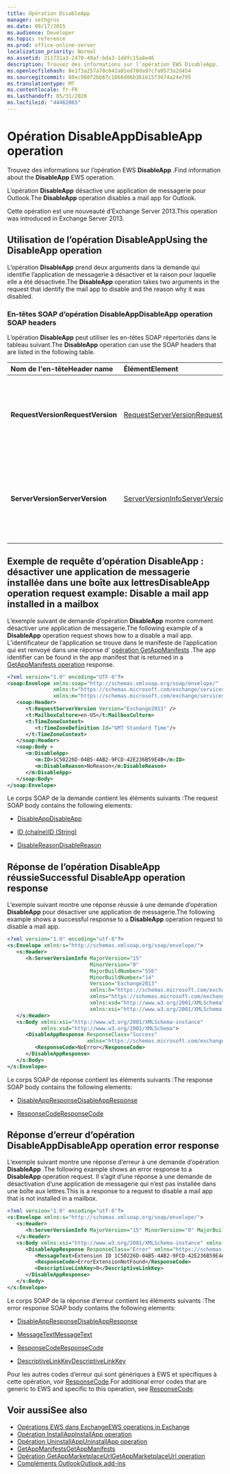 ```yaml
---
title: Opération DisableApp
manager: sethgros
ms.date: 09/17/2015
ms.audience: Developer
ms.topic: reference
ms.prod: office-online-server
localization_priority: Normal
ms.assetid: 211731a3-2470-49af-bda3-1ddfc15a8e46
description: Trouvez des informations sur l’opération EWS DisableApp.
ms.openlocfilehash: 8e1f3a257a70c042a01ed70da97cfa0573a2d454
ms.sourcegitcommit: 88ec988f2bb67c1866d06b361615f3674a24e795
ms.translationtype: MT
ms.contentlocale: fr-FR
ms.lasthandoff: 05/31/2020
ms.locfileid: "44462065"
---
```

# <a name="disableapp-operation"></a><span data-ttu-id="6842c-103">Opération DisableApp</span><span class="sxs-lookup"><span data-stu-id="6842c-103">DisableApp operation</span></span>

<span data-ttu-id="6842c-104">Trouvez des informations sur l’opération EWS **DisableApp** .</span><span class="sxs-lookup"><span data-stu-id="6842c-104">Find information about the **DisableApp** EWS operation.</span></span> 
  
<span data-ttu-id="6842c-105">L’opération **DisableApp** désactive une application de messagerie pour Outlook.</span><span class="sxs-lookup"><span data-stu-id="6842c-105">The **DisableApp** operation disables a mail app for Outlook.</span></span> 
  
<span data-ttu-id="6842c-106">Cette opération est une nouveauté d’Exchange Server 2013.</span><span class="sxs-lookup"><span data-stu-id="6842c-106">This operation was introduced in Exchange Server 2013.</span></span>
  
## <a name="using-the-disableapp-operation"></a><span data-ttu-id="6842c-107">Utilisation de l’opération DisableApp</span><span class="sxs-lookup"><span data-stu-id="6842c-107">Using the DisableApp operation</span></span>

<span data-ttu-id="6842c-108">L’opération **DisableApp** prend deux arguments dans la demande qui identifie l’application de messagerie à désactiver et la raison pour laquelle elle a été désactivée.</span><span class="sxs-lookup"><span data-stu-id="6842c-108">The **DisableApp** operation takes two arguments in the request that identify the mail app to disable and the reason why it was disabled.</span></span> 
  
### <a name="disableapp-operation-soap-headers"></a><span data-ttu-id="6842c-109">En-têtes SOAP d’opération DisableApp</span><span class="sxs-lookup"><span data-stu-id="6842c-109">DisableApp operation SOAP headers</span></span>

<span data-ttu-id="6842c-110">L’opération **DisableApp** peut utiliser les en-têtes SOAP répertoriés dans le tableau suivant.</span><span class="sxs-lookup"><span data-stu-id="6842c-110">The **DisableApp** operation can use the SOAP headers that are listed in the following table.</span></span> 
  
|<span data-ttu-id="6842c-111">**Nom de l'en-tête**</span><span class="sxs-lookup"><span data-stu-id="6842c-111">**Header name**</span></span>|<span data-ttu-id="6842c-112">**Élément**</span><span class="sxs-lookup"><span data-stu-id="6842c-112">**Element**</span></span>|<span data-ttu-id="6842c-113">**Description**</span><span class="sxs-lookup"><span data-stu-id="6842c-113">**Description**</span></span>|
|:-----|:-----|:-----|
|<span data-ttu-id="6842c-114">**RequestVersion**</span><span class="sxs-lookup"><span data-stu-id="6842c-114">**RequestVersion**</span></span> <br/> |[<span data-ttu-id="6842c-115">RequestServerVersion</span><span class="sxs-lookup"><span data-stu-id="6842c-115">RequestServerVersion</span></span>](requestserverversion.md) <br/> |<span data-ttu-id="6842c-116">Identifie la version de schéma de la demande d’opération.</span><span class="sxs-lookup"><span data-stu-id="6842c-116">Identifies the schema version for the operation request.</span></span> <span data-ttu-id="6842c-117">Cet en-tête s’applique à une demande.</span><span class="sxs-lookup"><span data-stu-id="6842c-117">This header is applicable to a request.</span></span>  <br/> |
|<span data-ttu-id="6842c-118">**ServerVersion**</span><span class="sxs-lookup"><span data-stu-id="6842c-118">**ServerVersion**</span></span> <br/> |[<span data-ttu-id="6842c-119">ServerVersionInfo</span><span class="sxs-lookup"><span data-stu-id="6842c-119">ServerVersionInfo</span></span>](serverversioninfo.md) <br/> |<span data-ttu-id="6842c-120">Identifie la version du serveur qui a répondu à la demande.</span><span class="sxs-lookup"><span data-stu-id="6842c-120">Identifies the version of the server that responded to the request.</span></span> <span data-ttu-id="6842c-121">Cet en-tête s’applique à une réponse.</span><span class="sxs-lookup"><span data-stu-id="6842c-121">This header is applicable to a response.</span></span>  <br/> |
   
## <a name="disableapp-operation-request-example-disable-a-mail-app-installed-in-a-mailbox"></a><span data-ttu-id="6842c-122">Exemple de requête d’opération DisableApp : désactiver une application de messagerie installée dans une boîte aux lettres</span><span class="sxs-lookup"><span data-stu-id="6842c-122">DisableApp operation request example: Disable a mail app installed in a mailbox</span></span>

<span data-ttu-id="6842c-123">L’exemple suivant de demande d’opération **DisableApp** montre comment désactiver une application de messagerie.</span><span class="sxs-lookup"><span data-stu-id="6842c-123">The following example of a **DisableApp** operation request shows how to a disable a mail app.</span></span> <span data-ttu-id="6842c-124">L’identificateur de l’application se trouve dans le manifeste de l’application qui est renvoyé dans une réponse d' [opération GetAppManifests](getappmanifests-operation.md) .</span><span class="sxs-lookup"><span data-stu-id="6842c-124">The app identifier can be found in the app manifest that is returned in a [GetAppManifests operation](getappmanifests-operation.md) response.</span></span> 
  
```XML
<?xml version="1.0" encoding="UTF-8"?>
<soap:Envelope xmlns:soap="http://schemas.xmlsoap.org/soap/envelope/"
               xmlns:t="https://schemas.microsoft.com/exchange/services/2006/types"
               xmlns:m="https://schemas.microsoft.com/exchange/services/2006/messages">
   <soap:Header>
      <t:RequestServerVersion Version="Exchange2013" />
      <t:MailboxCulture>en-US</t:MailboxCulture>
      <t:TimeZoneContext>
         <t:TimeZoneDefinition Id="GMT Standard Time"/>
      </t:TimeZoneContext>
   </soap:Header>
   <soap:Body >
      <m:DisableApp>
         <m:ID>1C50226D-04B5-4AB2-9FCD-42E236B59E4B</m:ID>
         <m:DisableReason>NoReason</m:DisableReason>
      </m:DisableApp>
   </soap:Body>
</soap:Envelope>
```

<span data-ttu-id="6842c-125">Le corps SOAP de la demande contient les éléments suivants :</span><span class="sxs-lookup"><span data-stu-id="6842c-125">The request SOAP body contains the following elements:</span></span>
  
- [<span data-ttu-id="6842c-126">DisableApp</span><span class="sxs-lookup"><span data-stu-id="6842c-126">DisableApp</span></span>](disableapp.md)
    
- [<span data-ttu-id="6842c-127">ID (chaîne)</span><span class="sxs-lookup"><span data-stu-id="6842c-127">ID (String)</span></span>](id-string.md)
    
- [<span data-ttu-id="6842c-128">DisableReason</span><span class="sxs-lookup"><span data-stu-id="6842c-128">DisableReason</span></span>](disablereason.md)
    
## <a name="successful-disableapp-operation-response"></a><span data-ttu-id="6842c-129">Réponse de l’opération DisableApp réussie</span><span class="sxs-lookup"><span data-stu-id="6842c-129">Successful DisableApp operation response</span></span>

<span data-ttu-id="6842c-130">L’exemple suivant montre une réponse réussie à une demande d’opération **DisableApp** pour désactiver une application de messagerie.</span><span class="sxs-lookup"><span data-stu-id="6842c-130">The following example shows a successful response to a **DisableApp** operation request to disable a mail app.</span></span> 
  
```XML
<?xml version="1.0" encoding="utf-8"?>
<s:Envelope xmlns:s="http://schemas.xmlsoap.org/soap/envelope/">
   <s:Header>
      <h:ServerVersionInfo MajorVersion="15" 
                           MinorVersion="0" 
                           MajorBuildNumber="556" 
                           MinorBuildNumber="14" 
                           Version="Exchange2013" 
                           xmlns:h="https://schemas.microsoft.com/exchange/services/2006/types" 
                           xmlns="https://schemas.microsoft.com/exchange/services/2006/types" 
                           xmlns:xsd="http://www.w3.org/2001/XMLSchema" 
                           xmlns:xsi="http://www.w3.org/2001/XMLSchema-instance"/>
   </s:Header>
   <s:Body xmlns:xsi="http://www.w3.org/2001/XMLSchema-instance" 
           xmlns:xsd="http://www.w3.org/2001/XMLSchema">
      <DisableAppResponse ResponseClass="Success" 
                          xmlns="https://schemas.microsoft.com/exchange/services/2006/messages">
         <ResponseCode>NoError</ResponseCode>
      </DisableAppResponse>
   </s:Body>
</s:Envelope>
```

<span data-ttu-id="6842c-131">Le corps SOAP de réponse contient les éléments suivants :</span><span class="sxs-lookup"><span data-stu-id="6842c-131">The response SOAP body contains the following elements:</span></span>
  
- [<span data-ttu-id="6842c-132">DisableAppResponse</span><span class="sxs-lookup"><span data-stu-id="6842c-132">DisableAppResponse</span></span>](disableappresponse.md)
    
- [<span data-ttu-id="6842c-133">ResponseCode</span><span class="sxs-lookup"><span data-stu-id="6842c-133">ResponseCode</span></span>](responsecode.md)
    
## <a name="disableapp-operation-error-response"></a><span data-ttu-id="6842c-134">Réponse d’erreur d’opération DisableApp</span><span class="sxs-lookup"><span data-stu-id="6842c-134">DisableApp operation error response</span></span>

<span data-ttu-id="6842c-135">L’exemple suivant montre une réponse d’erreur à une demande d’opération **DisableApp** .</span><span class="sxs-lookup"><span data-stu-id="6842c-135">The following example shows an error response to a **DisableApp** operation request.</span></span> <span data-ttu-id="6842c-136">Il s’agit d’une réponse à une demande de désactivation d’une application de messagerie qui n’est pas installée dans une boîte aux lettres.</span><span class="sxs-lookup"><span data-stu-id="6842c-136">This is a response to a request to disable a mail app that is not installed in a mailbox.</span></span> 
  
```XML
<?xml version="1.0" encoding="utf-8"?>
<s:Envelope xmlns:s="http://schemas.xmlsoap.org/soap/envelope/">
   <s:Header>
      <h:ServerVersionInfo MajorVersion="15" MinorVersion="0" MajorBuildNumber="556" MinorBuildNumber="14" Version="Exchange2013" xmlns:h="https://schemas.microsoft.com/exchange/services/2006/types" xmlns="https://schemas.microsoft.com/exchange/services/2006/types" xmlns:xsd="http://www.w3.org/2001/XMLSchema" xmlns:xsi="http://www.w3.org/2001/XMLSchema-instance"/>
   </s:Header>
   <s:Body xmlns:xsi="http://www.w3.org/2001/XMLSchema-instance" xmlns:xsd="http://www.w3.org/2001/XMLSchema">
      <DisableAppResponse ResponseClass="Error" xmlns="https://schemas.microsoft.com/exchange/services/2006/messages">
         <MessageText>Extension ID 1C50226D-04B5-4AB2-9FCD-42E236B59E4A can't be found.</MessageText>
         <ResponseCode>ErrorExtensionNotFound</ResponseCode>
         <DescriptiveLinkKey>0</DescriptiveLinkKey>
      </DisableAppResponse>
   </s:Body>
</s:Envelope>
```

<span data-ttu-id="6842c-137">Le corps SOAP de la réponse d’erreur contient les éléments suivants :</span><span class="sxs-lookup"><span data-stu-id="6842c-137">The error response SOAP body contains the following elements:</span></span>
  
- [<span data-ttu-id="6842c-138">DisableAppResponse</span><span class="sxs-lookup"><span data-stu-id="6842c-138">DisableAppResponse</span></span>](disableappresponse.md)
    
- [<span data-ttu-id="6842c-139">MessageText</span><span class="sxs-lookup"><span data-stu-id="6842c-139">MessageText</span></span>](messagetext.md)
    
- [<span data-ttu-id="6842c-140">ResponseCode</span><span class="sxs-lookup"><span data-stu-id="6842c-140">ResponseCode</span></span>](responsecode.md)
    
- [<span data-ttu-id="6842c-141">DescriptiveLinkKey</span><span class="sxs-lookup"><span data-stu-id="6842c-141">DescriptiveLinkKey</span></span>](descriptivelinkkey.md)
    
<span data-ttu-id="6842c-142">Pour les autres codes d’erreur qui sont génériques à EWS et spécifiques à cette opération, voir [ResponseCode](responsecode.md).</span><span class="sxs-lookup"><span data-stu-id="6842c-142">For additional error codes that are generic to EWS and specific to this operation, see [ResponseCode](responsecode.md).</span></span>
  
## <a name="see-also"></a><span data-ttu-id="6842c-143">Voir aussi</span><span class="sxs-lookup"><span data-stu-id="6842c-143">See also</span></span>

- [<span data-ttu-id="6842c-144">Opérations EWS dans Exchange</span><span class="sxs-lookup"><span data-stu-id="6842c-144">EWS operations in Exchange</span></span>](ews-operations-in-exchange.md)   
- [<span data-ttu-id="6842c-145">Opération InstallApp</span><span class="sxs-lookup"><span data-stu-id="6842c-145">InstallApp operation</span></span>](installapp-operation.md)   
- [<span data-ttu-id="6842c-146">Opération UninstallApp</span><span class="sxs-lookup"><span data-stu-id="6842c-146">UninstallApp operation</span></span>](uninstallapp-operation.md)   
- [<span data-ttu-id="6842c-147">GetAppManifests</span><span class="sxs-lookup"><span data-stu-id="6842c-147">GetAppManifests</span></span>](getappmanifests.md)   
- [<span data-ttu-id="6842c-148">Opération GetAppMarketplaceUrl</span><span class="sxs-lookup"><span data-stu-id="6842c-148">GetAppMarketplaceUrl operation</span></span>](getappmarketplaceurl-operation.md)   
- [<span data-ttu-id="6842c-149">Compléments Outlook</span><span class="sxs-lookup"><span data-stu-id="6842c-149">Outlook add-ins</span></span>](https://msdn.microsoft.com/library/71e64bc9-e347-4f5d-8948-0a47b5dd93e6%28Office.15%29.aspx)
    

